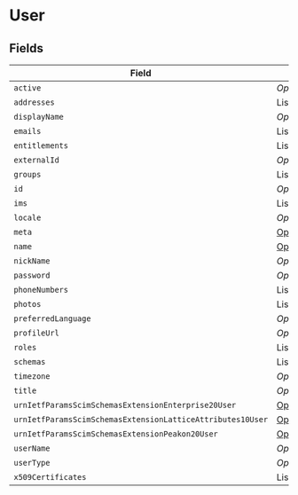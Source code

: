 # User


## Fields

| Field                                                                                                                                                                         | Type                                                                                                                                                                          | Required                                                                                                                                                                      | Description                                                                                                                                                                   |
| ----------------------------------------------------------------------------------------------------------------------------------------------------------------------------- | ----------------------------------------------------------------------------------------------------------------------------------------------------------------------------- | ----------------------------------------------------------------------------------------------------------------------------------------------------------------------------- | ----------------------------------------------------------------------------------------------------------------------------------------------------------------------------- |
| `active`                                                                                                                                                                      | *Optional<Boolean>*                                                                                                                                                           | :heavy_minus_sign:                                                                                                                                                            | N/A                                                                                                                                                                           |
| `addresses`                                                                                                                                                                   | List<[Undefined](../../models/shared/Undefined.md)>                                                                                                                           | :heavy_minus_sign:                                                                                                                                                            | N/A                                                                                                                                                                           |
| `displayName`                                                                                                                                                                 | *Optional<String>*                                                                                                                                                            | :heavy_minus_sign:                                                                                                                                                            | N/A                                                                                                                                                                           |
| `emails`                                                                                                                                                                      | List<[Undefined](../../models/shared/Undefined.md)>                                                                                                                           | :heavy_minus_sign:                                                                                                                                                            | N/A                                                                                                                                                                           |
| `entitlements`                                                                                                                                                                | List<[Undefined](../../models/shared/Undefined.md)>                                                                                                                           | :heavy_minus_sign:                                                                                                                                                            | N/A                                                                                                                                                                           |
| `externalId`                                                                                                                                                                  | *Optional<String>*                                                                                                                                                            | :heavy_minus_sign:                                                                                                                                                            | N/A                                                                                                                                                                           |
| `groups`                                                                                                                                                                      | List<[Undefined](../../models/shared/Undefined.md)>                                                                                                                           | :heavy_minus_sign:                                                                                                                                                            | N/A                                                                                                                                                                           |
| `id`                                                                                                                                                                          | *Optional<String>*                                                                                                                                                            | :heavy_minus_sign:                                                                                                                                                            | N/A                                                                                                                                                                           |
| `ims`                                                                                                                                                                         | List<[Undefined](../../models/shared/Undefined.md)>                                                                                                                           | :heavy_minus_sign:                                                                                                                                                            | N/A                                                                                                                                                                           |
| `locale`                                                                                                                                                                      | *Optional<String>*                                                                                                                                                            | :heavy_minus_sign:                                                                                                                                                            | N/A                                                                                                                                                                           |
| `meta`                                                                                                                                                                        | [Optional<PropertyUserMeta>](../../models/shared/PropertyUserMeta.md)                                                                                                         | :heavy_minus_sign:                                                                                                                                                            | N/A                                                                                                                                                                           |
| `name`                                                                                                                                                                        | [Optional<PropertyUserName>](../../models/shared/PropertyUserName.md)                                                                                                         | :heavy_minus_sign:                                                                                                                                                            | N/A                                                                                                                                                                           |
| `nickName`                                                                                                                                                                    | *Optional<String>*                                                                                                                                                            | :heavy_minus_sign:                                                                                                                                                            | N/A                                                                                                                                                                           |
| `password`                                                                                                                                                                    | *Optional<String>*                                                                                                                                                            | :heavy_minus_sign:                                                                                                                                                            | N/A                                                                                                                                                                           |
| `phoneNumbers`                                                                                                                                                                | List<[Undefined](../../models/shared/Undefined.md)>                                                                                                                           | :heavy_minus_sign:                                                                                                                                                            | N/A                                                                                                                                                                           |
| `photos`                                                                                                                                                                      | List<[Undefined](../../models/shared/Undefined.md)>                                                                                                                           | :heavy_minus_sign:                                                                                                                                                            | N/A                                                                                                                                                                           |
| `preferredLanguage`                                                                                                                                                           | *Optional<String>*                                                                                                                                                            | :heavy_minus_sign:                                                                                                                                                            | N/A                                                                                                                                                                           |
| `profileUrl`                                                                                                                                                                  | *Optional<String>*                                                                                                                                                            | :heavy_minus_sign:                                                                                                                                                            | N/A                                                                                                                                                                           |
| `roles`                                                                                                                                                                       | List<[Undefined](../../models/shared/Undefined.md)>                                                                                                                           | :heavy_minus_sign:                                                                                                                                                            | N/A                                                                                                                                                                           |
| `schemas`                                                                                                                                                                     | List<[PropertyUserSchemas](../../models/shared/PropertyUserSchemas.md)>                                                                                                       | :heavy_minus_sign:                                                                                                                                                            | N/A                                                                                                                                                                           |
| `timezone`                                                                                                                                                                    | *Optional<String>*                                                                                                                                                            | :heavy_minus_sign:                                                                                                                                                            | N/A                                                                                                                                                                           |
| `title`                                                                                                                                                                       | *Optional<String>*                                                                                                                                                            | :heavy_minus_sign:                                                                                                                                                            | N/A                                                                                                                                                                           |
| `urnIetfParamsScimSchemasExtensionEnterprise20User`                                                                                                                           | [Optional<PropertyUserUrnIetfParamsScimSchemasExtensionEnterprise20User>](../../models/shared/PropertyUserUrnIetfParamsScimSchemasExtensionEnterprise20User.md)               | :heavy_minus_sign:                                                                                                                                                            | N/A                                                                                                                                                                           |
| `urnIetfParamsScimSchemasExtensionLatticeAttributes10User`                                                                                                                    | [Optional<PropertyUserUrnIetfParamsScimSchemasExtensionLatticeAttributes10User>](../../models/shared/PropertyUserUrnIetfParamsScimSchemasExtensionLatticeAttributes10User.md) | :heavy_minus_sign:                                                                                                                                                            | N/A                                                                                                                                                                           |
| `urnIetfParamsScimSchemasExtensionPeakon20User`                                                                                                                               | [Optional<PropertyUserUrnIetfParamsScimSchemasExtensionPeakon20User>](../../models/shared/PropertyUserUrnIetfParamsScimSchemasExtensionPeakon20User.md)                       | :heavy_minus_sign:                                                                                                                                                            | N/A                                                                                                                                                                           |
| `userName`                                                                                                                                                                    | *Optional<String>*                                                                                                                                                            | :heavy_minus_sign:                                                                                                                                                            | N/A                                                                                                                                                                           |
| `userType`                                                                                                                                                                    | *Optional<String>*                                                                                                                                                            | :heavy_minus_sign:                                                                                                                                                            | N/A                                                                                                                                                                           |
| `x509Certificates`                                                                                                                                                            | List<[Undefined](../../models/shared/Undefined.md)>                                                                                                                           | :heavy_minus_sign:                                                                                                                                                            | N/A                                                                                                                                                                           |